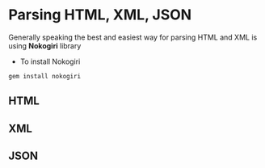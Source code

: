 # Parsing HTML, XML, JSON

Generally speaking the best and easiest way for parsing HTML and XML is using **Nokogiri** library

- To install Nokogiri
```
gem install nokogiri
```

## HTML


## XML


## JSON
